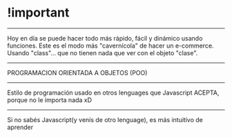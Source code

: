 # !important
**********************************
Hoy en día se puede hacer todo más rápido, fácil y dinámico usando funciones. Este es el modo más "cavernícola" de hacer un e-commerce. Usando "class"... que no tienen nada que ver con el objeto "clase".
**********************************
PROGRAMACION ORIENTADA A OBJETOS (POO) 
**********************************
Estilo de programación usado en otros lenguages que Javascript ACEPTA, porque no le importa nada xD
**********************************
Si no sabés Javascript(y venís de otro lenguage), es más intuitivo de aprender
